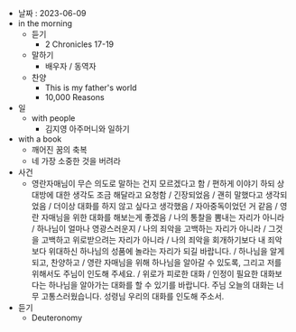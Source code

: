 - 날짜 : 2023-06-09
- in the morning
	- 듣기
		- 2 Chronicles 17-19
	- 말하기
		-  배우자 / 동역자 
	- 찬양
		- This is my father's world
		- 10,000 Reasons
- 일
	- with people
		- 김지영 아주머니와 일하기
- with a book
	- 깨어진 꿈의 축복
	- 네 가장 소중한 것을 버려라
- 사건
	- 영란자매님이 무슨 의도로 말하는 건지 모르겠다고 함 / 편하게 이야기 하되 상대방에 대한 생각도 조금 해달라고 요청함 / 긴장되었음 / 괜히 말했다고 생각되었음 / 더이상 대화를 하지 않고 싶다고 생각했음 / 자아중독이었던 거 같음 / 영란 자매님을 위한 대화를 해보는게 좋겠음 / 나의 통찰을 뽐내는 자리가 아니라 / 하나님이 얼마나 영광스러운지 / 나의 죄악을 고백하는 자리가 아니라 / 그것을 고백하고 위로받으려는 자리가 아니라 / 나의 죄악을 회개하기보다 내 죄악보다 위대하신 하나님의 성품에 놀라는 자리가 되길 바랍니다. / 하나님을 알게되고, 찬양하고 / 영란 자매님을 위해 하나님을 알아갈 수 있도록, 그리고 저를 위해서도 주님이 인도해 주세요. / 위로가 피로한 대화 / 인정이 필요한 대화보다는 하나님을 알아가는 대화를 할 수 있기를 바랍니다. 주님 오늘의 대화는 너무 고통스러웠습니다. 성령님 우리의 대화를 인도해 주소서.
- 듣기
	- Deuteronomy 
